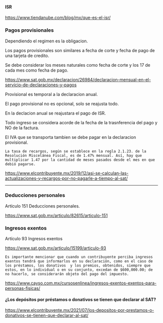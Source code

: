 
#### ISR

https://www.tiendanube.com/blog/mx/que-es-el-isr/


### Pagos provisionales

Dependiendo el regimen es la obligacion.

Los pagos provisionales son similares a fecha de corte y fecha de pago de una tarjeta de credito.

Se debe considerar los meses naturales como fecha de corte y los 17 de cada mes como fecha de pago.

https://www.sat.gob.mx/declaracion/26984/declaracion-mensual-en-el-servicio-de-declaraciones-y-pagos

Provisional es temporal a la declaracion anual.

El pago provisional no es opcional, solo se reajusta todo.

En la declacion anual se reajustara el pago de ISR.

Todo ingreso se considera acorde de la fecha de la trasnferencia del pago y NO de la factura.

El IVA que se transporta tambien se debe pagar en la declaracion provisional.

`
La tasa de recargos, según se establece en la regla 2.1.23. de la Resolución Miscelánea Fiscal, es de 1.47% mensual. Así, hay que multiplicar 1.47 por la cantidad de meses pasados desde el mes en que debió pagarse.
`

https://www.elcontribuyente.mx/2019/12/asi-se-calculan-las-actualizaciones-y-recargos-por-no-pagarle-a-tiempo-al-sat/

---

### Deducciones personales

Artículo 151 Deducciones personales.

https://www.sat.gob.mx/articulo/82615/articulo-151

### Ingresos exentos

Artículo 93 Ingresos exentos

https://www.sat.gob.mx/articulo/15199/articulo-93


`
Es importante mencionar que cuando un contribuyente perciba ingresos exentos tendrá que informarlos en su declaración, como en el caso de los préstamos, los donativos  y los premios, obtenidos, siempre que estos, en lo individual o en su conjunto, excedan de $600,000.00; de no hacerlo, se considerarán objeto del pago del impuesto.
`

https://www.cayso.com.mx/cursosenlinea/ingresos-exentos-exentos-para-personas-fisicas/


#### ¿Los depósitos por préstamos o donativos se tienen que declarar al SAT?

https://www.elcontribuyente.mx/2021/07/los-depositos-por-prestamos-o-donativos-se-tienen-que-declarar-al-sat/


